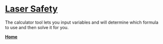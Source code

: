 # [Laser Safety](https://lasersafety.github.io/start.html)
The calculator tool lets you input variables and will determine which formula to use and then solve it for you. 
<p>
<b><a href="http://LaserSafety.github.io/start.html">Home</a></b> </p>
